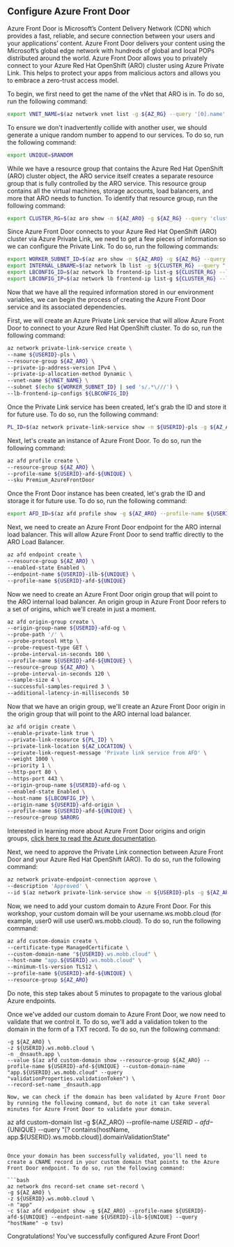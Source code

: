 ## Configure Azure Front Door

Azure Front Door is Microsoft’s Content Delivery Network (CDN) which provides a fast, reliable, and secure connection between your users and your applications’ content. Azure Front Door delivers your content using the Microsoft’s global edge network with hundreds of global and local POPs distributed around the world. Azure Front Door allows you to privately connect to your Azure Red Hat OpenShift (ARO) cluster using Azure Private Link. This helps to protect your apps from malicious actors and allows you to embrace a zero-trust access model.

To begin, we first need to get the name of the vNet that ARO is in. To do so, run the following command:

```bash
export VNET_NAME=$(az network vnet list -g ${AZ_RG} --query '[0].name' -o tsv)
```

To ensure we don't inadvertently collide with another user, we should generate a unique random number to append to our services. To do so, run the following command:

```bash
export UNIQUE=$RANDOM
```

While we have a resource group that contains the Azure Red Hat OpenShift (ARO) cluster object, the ARO service itself creates a separate resource group that is fully controlled by the ARO service. This resource group contains all the virtual machines, storage accounts, load balancers, and more that ARO needs to function. To identify that resource group, run the following command:

```bash
export CLUSTER_RG=$(az aro show -n ${AZ_ARO} -g ${AZ_RG} --query 'clusterProfile.resourceGroupId' -o tsv | cut -d/ -f5)
```

Since Azure Front Door connects to your Azure Red Hat OpenShift (ARO) cluster via Azure Private Link, we need to get a few pieces of information so we can configure the Private Link. To do so, run the following commands:

```bash
export WORKER_SUBNET_ID=$(az aro show -n ${AZ_ARO} -g ${AZ_RG} --query 'workerProfiles[0].subnetId' -o tsv)
export INTERNAL_LBNAME=$(az network lb list -g ${CLUSTER_RG} --query "[? contains(name, 'internal')].name" -o tsv)
export LBCONFIG_ID=$(az network lb frontend-ip list-g ${CLUSTER_RG} --lb-name ${INTERNAL_LBNAME} --query "[? contains(subnet.id,'${WORKER_SUBNET_ID}')].id" -o tsv)
export LBCONFIG_IP=$(az network lb frontend-ip list-g ${CLUSTER_RG} --lb-name ${INTERNAL_LBNAME} --query "[? contains(subnet.id,'${WORKER_SUBNET_ID}')].privateIpAddress" -o tsv)
```

Now that we have all the required information stored in our environment variables, we can begin the process of creating the Azure Front Door service and its associated dependencies.

First, we will create an Azure Private Link service that will allow Azure Front Door to connect to your Azure Red Hat OpenShift cluster. To do so, run the following command:

```bash
az network private-link-service create \
--name ${USERID}-pls \
--resource-group ${AZ_ARO} \
--private-ip-address-version IPv4 \
--private-ip-allocation-method Dynamic \
--vnet-name ${VNET_NAME} \
--subnet $(echo ${WORKER_SUBNET_ID} | sed 's/.*\///') \
--lb-frontend-ip-configs ${LBCONFIG_ID}
```

Once the Private Link service has been created, let's grab the ID and store it for future use. To do so, run the following command:

```bash
PL_ID=$(az network private-link-service show -n ${USERID}-pls -g ${AZ_ARO} --query 'id' -o tsv)
```

Next, let's create an instance of Azure Front Door. To do so, run the following command:

```bash
az afd profile create \
--resource-group ${AZ_ARO} \
--profile-name ${USERID}-afd-${UNIQUE} \
--sku Premium_AzureFrontDoor
```

Once the Front Door instance has been created, let's grab the ID and storage it for future use. To do so, run the following command: 

```bash
export AFD_ID=$(az afd profile show -g ${AZ_ARO} --profile-name ${USERID}-afd-${UNIQUE} --query 'id' -o tsv)
```

Next, we need to create an Azure Front Door endpoint for the ARO internal load balancer. This will allow Azure Front Door to send traffic directly to the ARO Load Balancer.

```bash
az afd endpoint create \
--resource-group ${AZ_ARO} \
--enabled-state Enabled \
--endpoint-name ${USERID}-ilb-${UNIQUE} \
--profile-name ${USERID}-afd-${UNIQUE}
```

Now we need to create an Azure Front Door origin group that will point to the ARO internal load balancer. An origin group in Azure Front Door refers to a set of origins, which we'll create in just a moment. 

```bash
az afd origin-group create \
--origin-group-name ${USERID}-afd-og \
--probe-path '/' \
--probe-protocol Http \
--probe-request-type GET \
--probe-interval-in-seconds 100 \
--profile-name ${USERID}-afd-${UNIQUE} \
--resource-group ${AZ_ARO} \
--probe-interval-in-seconds 120 \
--sample-size 4 \
--successful-samples-required 3 \
--additional-latency-in-milliseconds 50
```

Now that we have an origin group, we'll create an Azure Front Door origin in the origin group that will point to the ARO internal load balancer.

```bash
az afd origin create \
--enable-private-link true \
--private-link-resource ${PL_ID} \
--private-link-location ${AZ_LOCATION} \
--private-link-request-message 'Private link service from AFD' \
--weight 1000 \
--priority 1 \
--http-port 80 \
--https-port 443 \
--origin-group-name ${USERID}-afd-og \
--enabled-state Enabled \
--host-name ${LBCONFIG_IP} \
--origin-name ${USERID}-afd-origin \
--profile-name ${USERID}-afd-${UNIQUE} \
--resource-group $ARORG
```

Interested in learning more about Azure Front Door origins and origin groups, [click here to read the Azure documentation](https://learn.microsoft.com/en-us/azure/frontdoor/origin?pivots=front-door-standard-premium). 

Next, we need to approve the Private Link connection between Azure Front Door and your Azure Red Hat OpenShift (ARO). To do so, run the following command:

```bash
az network private-endpoint-connection approve \
--description 'Approved' \
--id $(az network private-link-service show -n ${USERID}-pls -g ${AZ_ARO} --query 'privateEndpointConnections[0].id' -o tsv)
```

Now, we need to add your custom domain to Azure Front Door. For this workshop, your custom domain will be your username.ws.mobb.cloud (for example, user0 will use user0.ws.mobb.cloud). To do so, run the following command:

```bash
az afd custom-domain create \
--certificate-type ManagedCertificate \
--custom-domain-name "${USERID}.ws.mobb.cloud" \
--host-name "app.${USERID}.ws.mobb.cloud" \
--minimum-tls-version TLS12 \
--profile-name ${USERID}-afd-${UNIQUE} \
--resource-group ${AZ_ARO}
```

Do note, this step takes about 5 minutes to propagate to the various global Azure endpoints. 

Once we've added our custom domain to Azure Front Door, we now need to validate that we control it. To do so, we'll add a validation token to the domain in the form of a TXT record. To do so, run the following command:

```az network dns record-set txt add-record \
-g ${AZ_ARO} \
-z ${USERID}.ws.mobb.cloud \
-n _dnsauth.app \
--value $(az afd custom-domain show --resource-group ${AZ_ARO} --profile-name ${USERID}-afd-${UNIQUE} --custom-domain-name "app.${USERID}.ws.mobb.cloud" --query "validationProperties.validationToken") \
--record-set-name _dnsauth.app

Now, we can check if the domain has been validated by Azure Front Door by running the following command, but do note it can take several minutes for Azure Front Door to validate your domain. 

```
az afd custom-domain list -g ${AZ_ARO} --profile-name ${USERID}-afd-${UNIQUE} --query "[? contains(hostName, app.${USERID}.ws.mobb.cloud)].domainValidationState"
```

Once your domain has been successfully validated, you'll need to create a CNAME record in your custom domain that points to the Azure Front Door endpoint. To do so, run the following command:

```bash
az network dns record-set cname set-record \
-g ${AZ_ARO} \
-z ${USERID}.ws.mobb.cloud \
-n "app" 
-c $(az afd endpoint show -g ${AZ_ARO} --profile-name ${USERID}-afd-${UNIQUE} --endpoint-name ${USERID}-ilb-${UNIQUE} --query "hostName" -o tsv)
```

Congratulations! You've successfully configured Azure Front Door! 